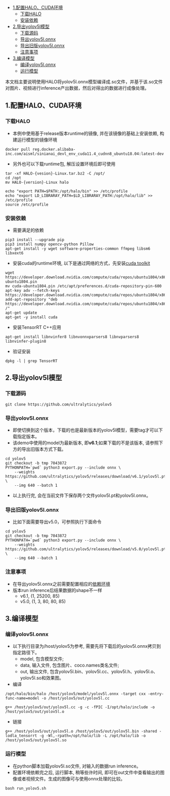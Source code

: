 <!-- markdown-link-check-disable -->
- [1.配置HALO、CUDA环境](#1配置halocuda环境)
  - [下载HALO](#下载halo)
  - [安装依赖](#安装依赖)
- [2.导出yolov5l模型](#2导出yolov5l模型)
  - [下载源码](#下载源码)
  - [导出yolov5l.onnx](#导出yolov5lonnx)
  - [导出旧版yolov5l.onnx](#导出旧版yolov5lonnx)
  - [注意事项](#注意事项)
- [3.编译模型](#3编译模型)
  - [编译yolov5l.onnx](#编译yolov5lonnx)
  - [运行模型](#运行模型)

​		本文档主要说明使用HALO将yolov5l.onnx模型编译成.so文件，并基于该.so文件对图片、视频进行inference产出数据，然后对得出的数据进行成像处理。

## 1.配置HALO、CUDA环境
### 下载HALO
- 本例中使用基于release版本runtime的镜像, 并在该镜像的基础上安装依赖, 构建运行模型的镜像环境
```shell
docker pull reg.docker.alibaba-inc.com/aisml/sinianai_devl_env_cuda11.4_cudnn8_ubuntu18.04:latest-dev
```
- 另外也可以下载runtime包, 解压设置环境后即可使用
```shell
tar -xf HALO-{vesion}-Linux.tar.bz2 -C /opt/
cd /opt
mv HALO-{version}-Linux halo

echo "export PATH=$PATH:/opt/halo/bin" >> /etc/profile
echo "export LD_LIBRARAY_PATH=$LD_LIBRARAY_PATH:/opt/halo/lib" >> /etc/profile
source /etc/profile
```

### 安装依赖
- 需要满足的依赖
```shell
pip3 install --upgrade pip
pip3 install numpy opencv-python Pillow
apt-get install -y wget software-properties-common ffmpeg libsm6 libxext6  
```

- 安装cuda的runtime环境, 以下是通过网络的方式，先安装[cuda toolkit](https://developer.nvidia.com/cuda-downloads)
```shell
wget https://developer.download.nvidia.com/compute/cuda/repos/ubuntu1804/x86_64/cuda-ubuntu1804.pin
mv cuda-ubuntu1804.pin /etc/apt/preferences.d/cuda-repository-pin-600
apt-key adv --fetch-keys https://developer.download.nvidia.com/compute/cuda/repos/ubuntu1804/x86_64/7fa2af80.pub
add-apt-repository "deb https://developer.download.nvidia.com/compute/cuda/repos/ubuntu1804/x86_64/ /"
apt-get update
apt-get -y install cuda
```
  - 安装TensorRT C++应用

```shell
apt-get install libnvinfer8 libnvonnxparsers8 libnvparsers8 libnvinfer-plugin8
```
  - 验证安装

```shell
dpkg -l | grep TensorRT
```



## 2.导出yolov5l模型

### 下载源码
```shell
git clone https://github.com/ultralytics/yolov5
```

### 导出yolov5l.onnx
- 即使切换到这个版本，下载的也是最新版本的yolov5l模型，需要tag才可以下载指定版本。
- 该demo中使用的model为最新版本, 即**v6.1**;如果下载的不是该版本, 请参照下方的导出旧版本方式下载。
```shell
cd yolov5
git checkout -b tmp 7043872
PYTHONPATH=`pwd` python3 export.py --include onnx \
	--weights https://github.com/ultralytics/yolov5/releases/download/v6.1/yolov5l.pt \
	--img 640 --batch 1
```
- 以上执行完, 会在当前文件下保存两个文件yolov5l.pt和yolov5l.onnx。

### 导出旧版yolov5l.onnx

- 比如下面需要导出v5.0，可参照执行下面命令

```shell
cd yolov5
git checkout -b tmp 7043872
PYTHONPATH=`pwd` python3 export.py --include onnx \
	--weights https://github.com/ultralytics/yolov5/releases/download/v5.0/yolov5l.pt \
	--img 640 --batch 1
```

### 注意事项
- 在导出yolov5l.onnx之前需要配置相应的[依赖环境](https://github.com/ultralytics/yolov5/issues/251)
- 版本run inference后结果数据的shape不一样
    - v6.1, (1, 25200, 85)
    - v5.0, (1, 3, 80, 80, 85)




## 3.编译模型
### 编译yolov5l.onnx
- 以下执行目录为/host/yolov5为参考, 需要先将下载后的yolov5l.onnx拷贝到指定路径下。
  - model, 包含模型文件; 
  - data, 输入文件, 包含图片、coco.names类名文件; 
  - out, 输出文件, 包含yolov5l.bin、yolov5l.cc、yolov5l.h、yolov5l.o、yolov5l.so和效果图。
- 编译
```shell
/opt/halo/bin/halo /host/yolov5/model/yolov5l.onnx -target cxx -entry-func-name=model -o /host/yolov5/out/yolov5l.cc

g++ /host/yolov5/out/yolov5l.cc -g -c -fPIC -I/opt/halo/include -o /host/yolov5/out/yolov5l.o
```
- 链接
```shell
g++ /host/yolov5/out/yolov5l.o /host/yolov5/out/yolov5l.bin -shared -lodla_tensorrt -g -Wl,-rpath=/opt/halo/lib -L /opt/halo/lib -o /host/yolov5/out/yolov5l.so
```

### 运行模型
- 在python脚本加载yolov5l.so文件, 对输入的数据run inference。
- 配置环境依赖完之后, 运行脚本, 稍等些许时间, 即可在out文件中查看输出的图像或者视频文件。生成的图像可与使用onnx处理的比较。
```shell
bash run_yolov5.sh
```
